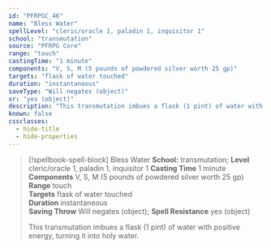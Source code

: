 ```yaml
---
id: "PFRPGC_46"
name: "Bless Water"
spellLevel: "cleric/oracle 1, paladin 1, inquisitor 1"
school: "transmutation"
source: "PFRPG Core"
range: "touch"
castingTime: "1 minute"
components: "V, S, M (5 pounds of powdered silver worth 25 gp)"
targets: "flask of water touched"
duration: "instantaneous"
saveType: "Will negates (object)"
sr: "yes (object)"
description: "This transmutation imbues a flask (1 pint) of water with positive energy, turning it into holy water."
known: false
cssclasses:
  - hide-title
  - hide-properties
---
```


> [!spellbook-spell-block] Bless Water
> **School:** transmutation; **Level** cleric/oracle 1, paladin 1, inquisitor 1
> **Casting Time** 1 minute  
> **Components** V, S, M (5 pounds of powdered silver worth 25 gp)  
> **Range** touch  
> **Targets** flask of water touched  
> **Duration** instantaneous  
> **Saving Throw** Will negates (object); **Spell Resistance** yes (object)
> 
> This transmutation imbues a flask (1 pint) of water with positive energy, turning it into holy water.